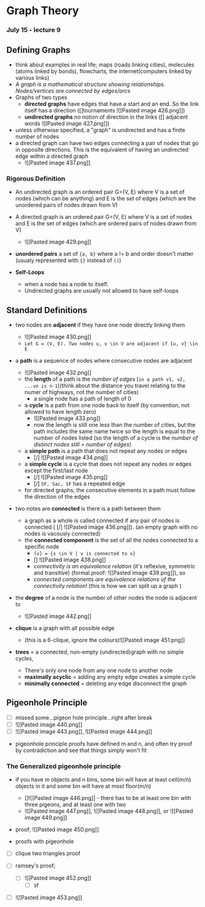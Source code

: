 # Graph Theory
### July 15 - lecture 9


## Defining Graphs
- think about examples in real life; maps (roads linking cities), molecules (atoms linked by bonds), flowcharts, the internet(computers linked by various links)
- *A graph is a mathematical structure showing relationships. Nodes/vertices are connected by edges/arcs*
- Graphs of two types
	- **directed graphs** have edges that have a start and an end. So the link itself has a direction ([]tournaments ![[Pasted image 426.png]])
	- **undirected graphs** no notion of direction in the links ([] adjacent words ![[Pasted image 427.png]]) 
- unless otherwise specified, a "graph" is undirected and has a finite number of nodes
- a directed graph can have two edges connecting a pair of nodes that go in opposite directions. This is the equivalent of having an undirected edge within a directed graph
	- ![[Pasted image 437.png]]
### Rigorous Definition
- An undirected graph is an ordered pair G=(V, E) where V is a set of nodes (which can be anything) and E is the set of edges (which are the unordered pairs of nodes drawn from V)
- A directed graph is an ordered pair G=(V, E) where V is a set of nodes and E is the set of edges (which are ordered pairs of nodes drawn from V)
	- ![[Pasted image 429.png]]
- **unordered pairs** a set of `{a, b}` where a != b and order doesn't matter (usualy represented with `{}` instead of `()`)

- **Self-Loops**
	- when a node has a node to itself.
	- Undirected graphs are usually not allowed to have self-loops


## Standard Definitions
- two nodes are **adjacent** if they have one node directly linking them
	- ![[Pasted image 430.png]]
	- `Let G = (V, E). Two nodes u, v \in V are adjacent if {u, v} \in E`
- a **path** is a sequence of nodes where consecutive nodes are adjacent
	- ![[Pasted image 432.png]]
	- the **length** of a path is the *number of edges* (`in a path v1, v2, ...vn is n-1`)(think about the distance you travel relating to the numer of highways, not the number of cities) 
		- a single node has a path of length of 0
	- a **cycle** is a path from one node back to itself (by convention, not allowed to have length zero)
		- ![[Pasted image 433.png]]
		- now the length is still one less than the number of cities, but the path includes the same name twice so the length is equal to the number of nodes listed (so the length of a cycle is the *number of distinct nodes still = number of edges*)
	- a **simple path** is a path that does not repeat any nodes or edges
		- [/] ![[Pasted image 434.png]]
	- a **simple cycle** is a cycle that does not repeat any nodes or edges except the first/last node
		- [/] ![[Pasted image 435.png]]
		- [/] `SF, Sac, SF` has a repeated edge
	- for directed graphs, the consecutive elements in a path must follow the direction of the edges
- two notes are **connected** is there is a path between them
	- a graph as a whole is called connected if any pair of nodes is connected ( [/] ![[Pasted image 436.png]]). (an empty graph with no nodes is vacously connected)
	- the **connected component** is the set of all the nodes connected to a specific node
		- `[v] = {x \in V | v is connected to x}`
		- [] ![[Pasted image 438.png]]
		- *connectivity is an equivalence relation* (it's reflexive, symmetric and transitive) (formal proof: ![[Pasted image 439.png]]), so 
		- *connected components are equivalence relations of the connectivity relation!*  (this is how we can split up a graph )
- the **degree** of a node is the number of other nodes the node is adjacent to
	- ![[Pasted image 442.png]] 
- **clique** is a graph with all possible edge
	- (this is a 6-clique, ignore the colours)![[Pasted image 451.png]]

- **trees** = a connected, non-empty (undirected)graph with no simple cycles, 
	- There's only one node from any one node to another node
	- **maximally acyclic** = adding any empty edge creates a simple cycle
	- **minimally connected** = deleting any edge disconnect the graph

## Pigeonhole Principle
- [ ]  missed some...pigeon hole principle...right after break
- [ ]  ![[Pasted image 440.png]]
- [ ]  ![[Pasted image 443.png]], ![[Pasted image 444.png]]
- pigeonhole principle proofs have defined m and n, and often try proof by contradiction and see that things simply won't fit
### The Generalized pigeonhole principle
- if you have m objects and n bins, some bin will have at least ceil(m/n) objects in it and some bin will have at most floor(m/n)
	- []![[Pasted image 446.png]] - there has to be at least one bin with three pigeons, and at least one with two
	- ![[Pasted image 447.png]], ![[Pasted image 448.png]], or ![[Pasted image 449.png]]
- proof; ![[Pasted image 450.png]]

- proofs with pigeonhole
- [ ] clique two triangles proof
- [ ] ramsey's proof;
	- [ ] ![[Pasted image 452.png]]
		- [ ] sf
- [ ] ![[Pasted image 453.png]]














